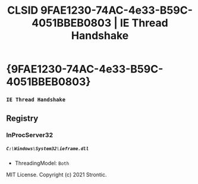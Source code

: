 ﻿---
title: "CLSID 9FAE1230-74AC-4e33-B59C-4051BBEB0803 | IE Thread Handshake"
excerpt: What is COM-Object CLSID 9FAE1230-74AC-4e33-B59C-4051BBEB0803?
---

# {9FAE1230-74AC-4e33-B59C-4051BBEB0803}

### `IE Thread Handshake`

## Registry


### InProcServer32

##### `C:\Windows\System32\ieframe.dll`
* ThreadingModel: `Both`

MIT License. Copyright (c) 2021 Strontic.


